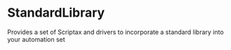# StandardLibrary
Provides a set of Scriptax and drivers to incorporate a standard library into your automation set
